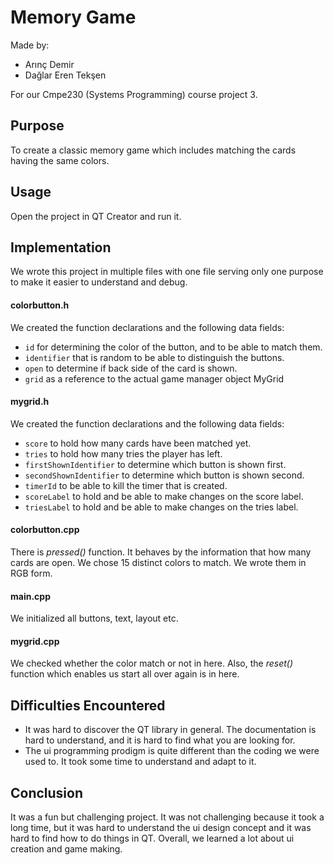 # Memory Game
Made by:

- Arınç Demir
- Dağlar Eren Tekşen

For our Cmpe230 (Systems Programming) course project 3.

## Purpose
To create a classic memory game which includes matching the cards having the same colors. 

## Usage
Open the project in QT Creator and run it. 

## Implementation
We wrote this project in multiple files with one file serving only one purpose to make it easier to understand and debug.

#### colorbutton.h
We created the function declarations and the following data fields:
- `id` for determining the color of the button, and to be able to match them.
- `identifier` that is random to be able to distinguish the buttons.
- `open` to determine if back side of the card is shown.
- `grid` as a reference to the actual game manager object MyGrid

#### mygrid.h
We created the function declarations and the following data fields:
- `score` to hold how many cards have been matched yet.
- `tries` to hold how many tries the player has left.
- `firstShownIdentifier` to determine which button is shown first.
- `secondShownIdentifier` to determine which button is shown second.
- `timerId` to be able to kill the timer that is created.
- `scoreLabel` to hold and be able to make changes on the score label.
- `triesLabel` to hold and be able to make changes on the tries label.

#### colorbutton.cpp
There is *pressed()* function. It behaves by the information that how many cards are open.
We chose 15 distinct colors to match. We wrote them in RGB form.

#### main.cpp
We initialized all buttons, text, layout etc. 

#### mygrid.cpp
We checked whether the color match or not in here. Also, the *reset()* function which enables us start all over again is in here.

## Difficulties Encountered
- It was hard to discover the QT library in general. The documentation is hard to understand, and it is hard to find what you are looking for.
- The ui programming prodigm is quite different than the coding we were used to. It took some time to understand and adapt to it.

## Conclusion
It was a fun but challenging project. It was not challenging because it took a long time, but it was hard to understand the ui design concept and it was hard to find how to do things in QT. Overall, we learned a lot about ui creation and game making.

